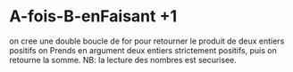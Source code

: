 # A-fois-B-enFaisant   +1
on cree une double boucle de for pour retourner le produit de deux entiers positifs
on Prends en argument deux entiers strictement positifs, puis on retourne la somme.
NB: la lecture des nombres est securisee.
